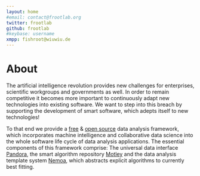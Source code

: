 ```yaml
---
layout: home
#email: contact@frootlab.org
twitter: frootlab
github: frootlab
#keybase: username
xmpp: fishroot@wiuwiu.de
---
```


# About

The artificial intelligence revolution provides new challenges for enterprises,
scientific workgroups and governments as well. In order to remain competitive it
becomes more important to continuously adapt new technologies into existing
software. We want to step into this breach by supporting the development of
smart software, which adepts itself to new technologies!

To that end we provide a [free](https://www.fsf.org/about/what-is-free-software)
& [open source](https://opensource.org/docs/definition.php) data analysis
framework, which incorporates machine intelligence and collaborative data
science into the whole software life cycle of data analysis applications. The
essential components of this framework comprise: The universal data interface
[Pandora](pandora.html), the smart algorithm repository [Motley](motley.html)
and the data analysis template system [Nemoa](nemoa.html), which abstracts
explicit algorithms to currently best fitting.
